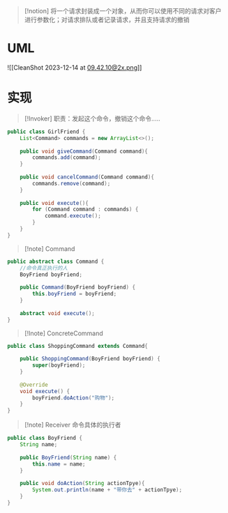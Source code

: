 
> [!notion] 
> 将一个请求封装成一个对象，从而你可以使用不同的请求对客户进行参数化；对请求排队或者记录请求，并且支持请求的撤销


# UML
![[CleanShot 2023-12-14 at 09.42.10@2x.png]]


# 实现

> [!Invoker] 
> 职责：发起这个命令，撤销这个命令.....

```java
public class GirlFriend {  
	List<Command> commands = new ArrayList<>();  
	  
	public void giveCommand(Command command){  
		commands.add(command);  
	}  
	  
	public void cancelCommand(Command command){  
		commands.remove(command);  
	}  
	  
	public void execute(){  
		for (Command command : commands) {  
			command.execute();  
		}  
	}  
}
```

> [!note]  Command

```java
public abstract class Command {  
	//命令真正执行的人  
	BoyFriend boyFriend;  
	  
	public Command(BoyFriend boyFriend) {  
		this.boyFriend = boyFriend;  
	}  
	  
	abstract void execute();  
}
```


> [!Inote] ConcreteCommand
>  

```java
public class ShoppingCommand extends Command{  
  
	public ShoppingCommand(BoyFriend boyFriend) {  
		super(boyFriend);  
	}  
	  
	@Override  
	void execute() {  
		boyFriend.doAction("购物");
	}  
}

```


> [!note]  Receiver
> 命令具体的执行者

```java
public class BoyFriend {  
	String name;  
	  
	public BoyFriend(String name) {  
		this.name = name;  
	}  
	  
	public void doAction(String actionTpye){  
		System.out.println(name + "带你去" + actionTpye);  
	}  
}
```